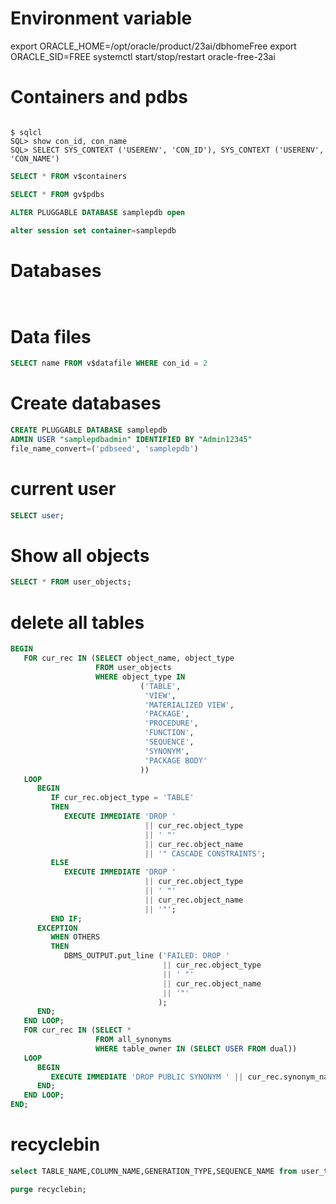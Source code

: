 # Environment variable

export ORACLE_HOME=/opt/oracle/product/23ai/dbhomeFree
export ORACLE_SID=FREE
systemctl start/stop/restart oracle-free-23ai


# Containers and pdbs

```shell

$ sqlcl
SQL> show con_id, con_name
SQL> SELECT SYS_CONTEXT ('USERENV', 'CON_ID'), SYS_CONTEXT ('USERENV', 'CON_NAME')
```

```sql
SELECT * FROM v$containers

SELECT * FROM gv$pdbs

ALTER PLUGGABLE DATABASE samplepdb open

alter session set container=samplepdb
```

# Databases

```sqlcl
```

```sql

```

# Data files

```sql
SELECT name FROM v$datafile WHERE con_id = 2
```

# Create databases

```sql
CREATE PLUGGABLE DATABASE samplepdb
ADMIN USER "samplepdbadmin" IDENTIFIED BY "Admin12345" 
file_name_convert=('pdbseed', 'samplepdb')
```
# current user

```sql
SELECT user;
```

# Show all objects

```sql
SELECT * FROM user_objects;


```

# delete all tables

```sql
BEGIN
   FOR cur_rec IN (SELECT object_name, object_type
                   FROM user_objects
                   WHERE object_type IN
                             ('TABLE',
                              'VIEW',
                              'MATERIALIZED VIEW',
                              'PACKAGE',
                              'PROCEDURE',
                              'FUNCTION',
                              'SEQUENCE',
                              'SYNONYM',
                              'PACKAGE BODY'
                             ))
   LOOP
      BEGIN
         IF cur_rec.object_type = 'TABLE'
         THEN
            EXECUTE IMMEDIATE 'DROP '
                              || cur_rec.object_type
                              || ' "'
                              || cur_rec.object_name
                              || '" CASCADE CONSTRAINTS';
         ELSE
            EXECUTE IMMEDIATE 'DROP '
                              || cur_rec.object_type
                              || ' "'
                              || cur_rec.object_name
                              || '"';
         END IF;
      EXCEPTION
         WHEN OTHERS
         THEN
            DBMS_OUTPUT.put_line ('FAILED: DROP '
                                  || cur_rec.object_type
                                  || ' "'
                                  || cur_rec.object_name
                                  || '"'
                                 );
      END;
   END LOOP;
   FOR cur_rec IN (SELECT * 
                   FROM all_synonyms 
                   WHERE table_owner IN (SELECT USER FROM dual))
   LOOP
      BEGIN
         EXECUTE IMMEDIATE 'DROP PUBLIC SYNONYM ' || cur_rec.synonym_name;
      END;
   END LOOP;
END;
```

# recyclebin

```sql
select TABLE_NAME,COLUMN_NAME,GENERATION_TYPE,SEQUENCE_NAME from user_tab_identity_cols;

purge recyclebin;
```